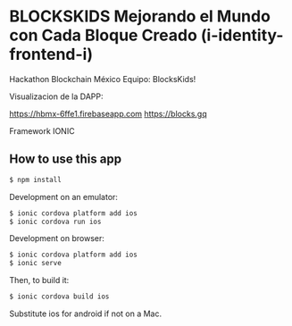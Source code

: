 # BLOCKSKIDS Mejorando el Mundo con Cada Bloque Creado (i-identity-frontend-i)
Hackathon Blockchain México Equipo: BlocksKids!

Visualizacion de la DAPP:

https://hbmx-6ffe1.firebaseapp.com
https://blocks.gq

Framework IONIC

## How to use this app

```bash
$ npm install
```

Development on an emulator:

```bash
$ ionic cordova platform add ios
$ ionic cordova run ios
```

Development on browser:

```bash
$ ionic cordova platform add ios
$ ionic serve
```

Then, to build it:

```bash
$ ionic cordova build ios
```

Substitute ios for android if not on a Mac.
